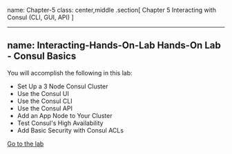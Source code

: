name: Chapter-5
class: center,middle
.section[
Chapter 5
Interacting with Consul (CLI, GUI, API)
]

---
name: Interacting-Hands-On-Lab
Hands-On Lab - Consul Basics
-------------------------
You will accomplish the following in this lab:

* Set Up a 3 Node Consul Cluster
* Use the Consul UI
* Use the Consul CLI
* Use the Consul API
* Add an App Node to Your Cluster
* Test Consul's High Availability
* Add Basic Security with Consul ACLs

<a href="https://instruqt.com/hashicorp/tracks/consul-basics" target="_blank">Go to the lab</a>